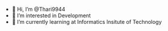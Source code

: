 - 👋 Hi, I’m @Thari9944
- 👀 I’m interested in Development
- 🌱 I’m currently learning at Informatics Insitute of Technology

<!---
Thari9944/Thari9944 is a ✨ special ✨ repository because its `README.md` (this file) appears on your GitHub profile.
You can click the Preview link to take a look at your changes.
--->

